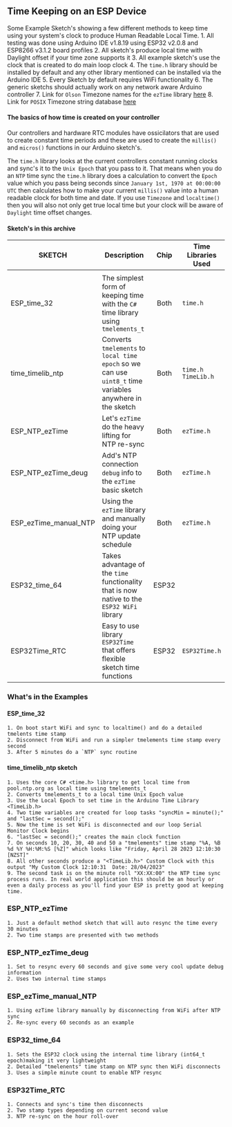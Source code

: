 ## Time Keeping on an ESP Device

Some Example Sketch's showing a few different methods to keep time using your system's clock to produce Human Readable Local Time.
    1. All testing was done using Arduino IDE v1.8.19 using ESP32 v2.0.8 and ESP8266 v3.1.2 board profiles
    2. All sketch's produce local time with Daylight offset if your time zone supports it
    3. All example sketch's use the clock that is created to do main loop clock 
    4. The `time.h` library should be installed by default and any other library mentioned can be installed via the Arduino IDE
    5. Every Sketch by default requires WiFi functionality
    6. The generic sketchs should actually work on any network aware Arduino controller
    7. Link for `Olson` Timezone names for the `ezTime` library [here](https://en.wikipedia.org/wiki/List_of_tz_database_time_zones)
    8. Link for `POSIX` Timezone string database [here ](https://github.com/nayarsystems/posix_tz_db/blob/master/zones.csv)

#### The basics of how time is created on your controller
Our controllers and hardware RTC modules have ossicilators that are used to create constant time periods and these are used to create the `millis()` and `micros()` functions in our Arduino sketch's. 

The `time.h` library looks at the current controllers constant running clocks and sync's it to the `Unix Epoch` that you pass to it. That means when you do an `NTP` time sync the `time.h` library does a calculation to convert the `Epoch` value which you pass being seconds since `January 1st, 1970 at 00:00:00 UTC` then calculates how to make your current `millis()` value into a human readable clock for both time and date. If you use `Timezone` and `localtime()` then you will also not only get true local time but your clock will be aware of `Daylight`   time offset changes.

#### Sketch's in this archive

| SKETCH                | Description                                                                                               | Chip     | Time Libraries Used |
|-----------------------|-----------------------------------------------------------------------------------------------------------|:--------:|-------------------------|
|                       |                                                                                                           |          |                         |
| ESP_time_32           | The simplest form of keeping time with the `C#` time library using `tmelements_t`                         | Both     | `time.h`                |
| time_timelib_ntp      | Converts `tmelements` to `local time epoch` so we can use `uint8_t` time variables anywhere in the sketch | Both     | `time.h` `TimeLib.h`    |
| ESP_NTP_ezTime        | Let's `ezTime` do the heavy lifting for NTP re-sync                                                       | Both     | `ezTime.h`              |
| ESP_NTP_ezTime_deug   | Add's NTP connection `debug` info to the `ezTime` basic sketch                                            | Both     | `ezTime.h`              |
| ESP_ezTime_manual_NTP | Using the `ezTime` library and manually doing your NTP update schedule                                    | Both     | `ezTime.h`              |
| ESP32_time_64         | Takes advantage of the `time` functionality that is now native to the `ESP32 WiFi` library                | ESP32    |                         |
| ESP32Time_RTC         | Easy to use library `ESP32Time` that offers flexible sketch time functions                                | ESP32    | `ESP32Time.h`           |

###  What's in the Examples 

####  ESP_time_32
    1. On boot start WiFi and sync to localtime() and do a detailed tmelents time stamp
    2. Disconnect from WiFi and run a simpler tmelements time stamp every second
    3. After 5 minutes do a `NTP` sync routine

#### time_timelib_ntp sketch
    1. Uses the core C# <time.h> library to get local time from pool.ntp.org as local time using tmelements_t
    2. Converts tmelements_t to a local time Unix Epoch value
    3. Use the Local Epoch to set time in the Arduino Time Library <TimeLib.h>
    4. Two time variables are created for loop tasks "syncMin = minute();" and "lastSec = second();"
    5. Now the time is set WiFi is disconnected and our loop Serial Monitor Clock begins
    6. "lastSec = second();" creates the main clock function
    7. On seconds 10, 20, 30, 40 and 50 a "tmelements" time stamp "%A, %B %d %Y %H:%M:%S [%Z]" which looks like "Friday, April 28 2023 12:10:30 [NZST]"
    8. All other seconds produce a "<TimeLib.h>" Custom Clock with this output "My Custom Clock 12:10:31  Date: 28/04/2023"
    9. The second task is on the minute roll "XX:XX:00" the NTP time sync process runs. In real world application this should be an hourly or even a daily process as you'll find your ESP is pretty good at keeping time.

###  ESP_NTP_ezTime
    1. Just a default method sketch that will auto resync the time every 30 minutes
    2. Two time stamps are presented with two methods

###  ESP_NTP_ezTime_deug
    1. Set to resync every 60 seconds and give some very cool update debug information
    2. Uses two internal time stamps 

###  ESP_ezTime_manual_NTP
    1. Using ezTime library manually by disconnecting from WiFi after NTP sync
    2. Re-sync every 60 seconds as an example

###  ESP32_time_64
    1. Sets the ESP32 clock using the internal time library (int64_t epoch)making it very lightweight
    2. Detailed "tmelenents" time stamp on NTP sync then WiFi disconnects
    3. Uses a simple minute count to enable NTP resync

### ESP32Time_RTC
    1. Connects and sync's time then disconnects
    2. Two stamp types depending on current second value
    3. NTP re-sync on the hour roll-over
